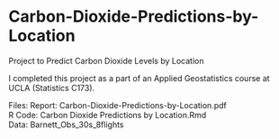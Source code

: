 # Carbon-Dioxide-Predictions-by-Location
Project to Predict Carbon Dioxide Levels by Location

I completed this project as a part of an Applied Geostatistics course at UCLA (Statistics C173).

Files:
Report: Carbon-Dioxide-Predictions-by-Location.pdf  
R Code: Carbon Dioxide Predictions by Location.Rmd  
Data: Barnett_Obs_30s_8flights   

